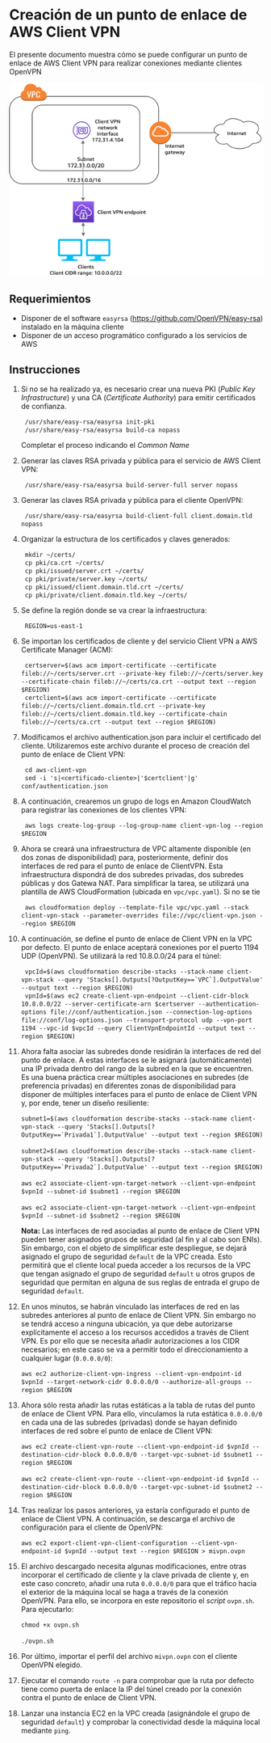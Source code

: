 # Creación de un punto de enlace de AWS Client VPN
El presente documento muestra cómo se puede configurar un punto de enlace de AWS Client VPN para realizar conexiones mediante clientes OpenVPN

![AWS Client VPN](/images/client-vpn.png)

## Requerimientos
* Disponer de el software `easyrsa` (https://github.com/OpenVPN/easy-rsa) instalado en la máquina cliente
* Disponer de un acceso programático configurado a los servicios de AWS

## Instrucciones
1. Si no se ha realizado ya, es necesario crear una nueva PKI (<em>Public Key Infrastructure</em>) y una CA (<em>Certificate Authority</em>) para emitir certificados de confianza.
    
        /usr/share/easy-rsa/easyrsa init-pki
        /usr/share/easy-rsa/easyrsa build-ca nopass
        
    Completar el proceso indicando el <em>Common Name</em>
    
2. Generar las claves RSA privada y pública para el servicio de AWS Client VPN:

        /usr/share/easy-rsa/easyrsa build-server-full server nopass
        
3. Generar las claves RSA privada y pública para el cliente OpenVPN:

        /usr/share/easy-rsa/easyrsa build-client-full client.domain.tld nopass 
    
3. Organizar la estructura de los certificados y claves generados:

        mkdir ~/certs/
        cp pki/ca.crt ~/certs/
        cp pki/issued/server.crt ~/certs/
        cp pki/private/server.key ~/certs/
        cp pki/issued/client.domain.tld.crt ~/certs/
        cp pki/private/client.domain.tld.key ~/certs/

        
4. Se define la región donde se va crear la infraestructura:

        REGION=us-east-1

5. Se importan los certificados de cliente y del servicio Client VPN a AWS Certificate Manager (ACM):

        certserver=$(aws acm import-certificate --certificate fileb://~/certs/server.crt --private-key fileb://~/certs/server.key --certificate-chain fileb://~/certs/ca.crt --output text --region $REGION)
        certclient=$(aws acm import-certificate --certificate fileb://~/certs/client.domain.tld.crt --private-key fileb://~/certs/client.domain.tld.key --certificate-chain fileb://~/certs/ca.crt --output text --region $REGION)

6. Modificamos el archivo authentication.json para incluir el certificado del cliente. Utilizaremos este archivo durante el proceso de creación del punto de enlace de Client VPN:

        cd aws-client-vpn
        sed -i 's|<certificado-cliente>|'$certclient'|g' conf/authentication.json

7. A continuación, crearemos un grupo de logs en Amazon CloudWatch para registrar las conexiones de los clientes VPN:

        aws logs create-log-group --log-group-name client-vpn-log --region $REGION

8. Ahora se creará una infraestructura de VPC altamente disponible (en dos zonas de disponibilidad) para, posteriormente, definir dos interfaces de red para el punto de enlace de ClientVPN. Esta infraestructura dispondrá de dos subredes privadas, dos subredes públicas y dos Gatewa NAT. Para simplificar la tarea, se utilizará una plantilla de AWS CloudFormation (ubicada en `vpc/vpc.yaml`). Si no se tie

        aws cloudformation deploy --template-file vpc/vpc.yaml --stack client-vpn-stack --parameter-overrides file://vpc/client-vpn.json --region $REGION

9. A continuación, se define el punto de enlace de Client VPN en la VPC por defecto. El punto de enlace aceptará conexiones por el puerto 1194 UDP (OpenVPN). Se utilizará la red 10.8.0.0/24 para el túnel:

        vpcId=$(aws cloudformation describe-stacks --stack-name client-vpn-stack --query 'Stacks[].Outputs[?OutputKey==`VPC`].OutputValue' --output text --region $REGION)
        vpnId=$(aws ec2 create-client-vpn-endpoint --client-cidr-block 10.8.0.0/22 --server-certificate-arn $certserver --authentication-options file://conf/authentication.json --connection-log-options file://conf/log-options.json --transport-protocol udp --vpn-port 1194 --vpc-id $vpcId --query ClientVpnEndpointId --output text --region $REGION)

10. Ahora falta asociar las subredes donde residirán la interfaces de red del punto de enlace. A estas interfaces se le asignará (automáticamente) una IP privada dentro del rango de la subred en la que se encuentren. Es una buena práctica crear múltiples asociaciones en subredes (de preferencia privadas) en diferentes zonas de disponibilidad para disponer de múltiples interfaces para el punto de enlace de Client VPN y, por ende, tener un diseño resiliente:
        
        subnet1=$(aws cloudformation describe-stacks --stack-name client-vpn-stack --query 'Stacks[].Outputs[?OutputKey==`Privada1`].OutputValue' --output text --region $REGION)

        subnet2=$(aws cloudformation describe-stacks --stack-name client-vpn-stack --query 'Stacks[].Outputs[?OutputKey==`Privada2`].OutputValue' --output text --region $REGION)

        aws ec2 associate-client-vpn-target-network --client-vpn-endpoint $vpnId --subnet-id $subnet1 --region $REGION

        aws ec2 associate-client-vpn-target-network --client-vpn-endpoint $vpnId --subnet-id $subnet2 --region $REGION
        
    **Nota:** Las interfaces de red asociadas al punto de enlace de Client VPN pueden tener asignados grupos de seguridad (al fin y al cabo son ENIs). Sin embargo, con el objeto de simplificar este despliegue, se dejará asignado el grupo de seguridad `default` de la VPC creada. Esto permitirá que el cliente local pueda acceder a los recursos de la VPC que tengan asignado el grupo de seguridad `default` u otros grupos de seguridad que permitan en alguna de sus reglas de entrada el grupo de seguridad `default`.

11. En unos minutos, se habrán vinculado las interfaces de red en las subredes anteriores al punto de enlace de Client VPN. Sin embargo no se tendrá acceso a ninguna ubicación, ya que debe autorizarse explícitamente el acceso a los recursos accedidos a través de Client VPN. Es por ello que se necesita añadir autorizaciones a los CIDR necesarios; en este caso se va a permitir todo el direccionamiento a cualquier lugar (`0.0.0.0/0`):

        aws ec2 authorize-client-vpn-ingress --client-vpn-endpoint-id $vpnId --target-network-cidr 0.0.0.0/0 --authorize-all-groups --region $REGION 

12. Ahora sólo resta añadir las rutas estáticas a la tabla de rutas del punto de enlace de Client VPN. Para ello, vinculamos la ruta estática `0.0.0.0/0` en cada una de las subredes (privadas) donde se hayan definido interfaces de red sobre el punto de enlace de Client VPN:

        aws ec2 create-client-vpn-route --client-vpn-endpoint-id $vpnId --destination-cidr-block 0.0.0.0/0 --target-vpc-subnet-id $subnet1 --region $REGION

        aws ec2 create-client-vpn-route --client-vpn-endpoint-id $vpnId --destination-cidr-block 0.0.0.0/0 --target-vpc-subnet-id $subnet2 --region $REGION

13. Tras realizar los pasos anteriores, ya estaría configurado el punto de enlace de Client VPN. A continuación, se descarga el archivo de configuración para el cliente de OpenVPN:

        aws ec2 export-client-vpn-client-configuration --client-vpn-endpoint-id $vpnId --output text --region $REGION > mivpn.ovpn

14. El archivo descargado necesita algunas modificaciones, entre otras incorporar el certificado de cliente y la clave privada de cliente y, en este caso concreto, añadir una ruta `0.0.0.0/0` para que el tráfico hacia el exterior de la máquina local se haga a través de la conexión OpenVPN. Para ello, se incorpora en este repositorio el <em>script</em> `ovpn.sh`. Para ejecutarlo:

        chmod +x ovpn.sh
    
        ./ovpn.sh
        
15. Por último, importar el perfil del archivo `mivpn.ovpn` con el cliente OpenVPN elegido.

16. Ejecutar el comando `route -n` para comprobar que la ruta por defecto tiene como puerta de enlace la IP del túnel creado por la conexión contra el punto de enlace de Client VPN.

17. Lanzar una instancia EC2 en la VPC creada (asignándole el grupo de seguridad `default`) y comprobar la conectividad desde la máquina local mediante `ping`.